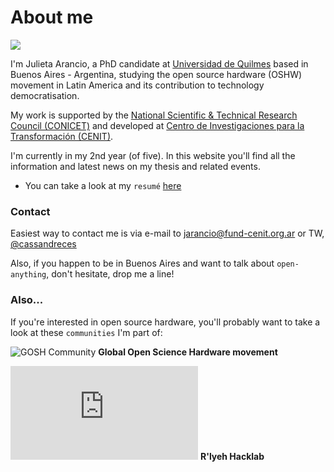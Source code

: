 # About me

![](https://s18.postimg.org/8cbhziirt/jiji.jpg)

I'm Julieta Arancio, a PhD candidate at [Universidad de Quilmes](https://unq.edu.ar) based in Buenos Aires - Argentina, studying the open source hardware (OSHW) movement in Latin America and its contribution to technology democratisation. 

My work is supported by the [National Scientific & Technical Research Council (CONICET)](http://www.conicet.gov.ar) and developed at [Centro de Investigaciones para la Transformación (CENIT)](http://www.fund-cenit.org.ar).

I'm currently in my 2nd year (of five). In this website you'll find all the information and latest news on my thesis and related events. 

- You can take a look at my `resumé` [here](/phD_EN/resume.md)

### Contact

Easiest way to contact me is via e-mail to [jarancio@fund-cenit.org.ar](mailto:jarancio@fund-cenit.org.ar) or TW, [@cassandreces](www.twitter.com/cassandreces)

Also, if you happen to be in Buenos Aires and want to talk about `open-anything`, don't hesitate, drop me a line!


### Also...

If you're interested in open source hardware, you'll probably want to take a look at these `communities` I'm part of:

![GOSH Community](https://s18.postimg.org/tlz4ae1nd/gosh.jpg)   **Global Open Science Hardware movement**

![R'lyeh HackLab](https://wiki.rlab.be/lib/exe/fetch.php?media=logo.png)   **R'lyeh Hacklab**
